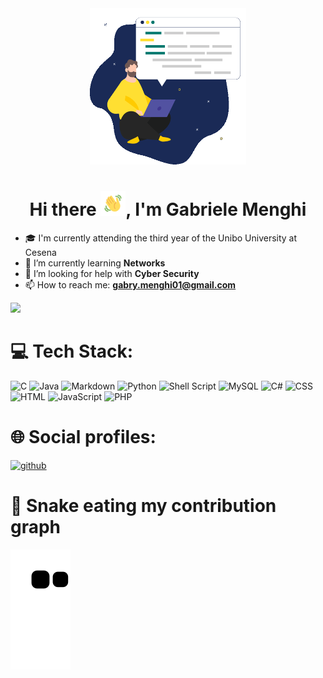 <div align="center">
<img src="https://github.com/GabrieleMenghi/GabrieleMenghi/blob/main/img/intro.gif" width="250" height="250">

<h1>Hi there <img src="https://github.com/GabrieleMenghi/GabrieleMenghi/blob/main/img/HandGreeting.gif" width="40" height="40"/>, I'm Gabriele Menghi </hi>
</div>

- 🎓 I'm currently attending the third year of the Unibo University at Cesena
- 🌱 I’m currently learning **Networks**
- 🤔 I’m looking for help with **Cyber Security**
- 📫 How to reach me: **gabry.menghi01@gmail.com**

<div align="left"><img src="https://github-readme-stats.vercel.app/api/top-langs/?username=GabrieleMenghi&theme=tokyonight&hide_border=true&layout=compact"/></div>  


# 💻 Tech Stack:
![C](https://img.shields.io/badge/c-%2300599C.svg?style=for-the-badge&logo=c&logoColor=white) ![Java](https://img.shields.io/badge/java-%23ED8B00.svg?style=for-the-badge&logo=java&logoColor=white) ![Markdown](https://img.shields.io/badge/markdown-%23000000.svg?style=for-the-badge&logo=markdown&logoColor=white) ![Python](https://img.shields.io/badge/python-3670A0?style=for-the-badge&logo=python&logoColor=ffdd54) ![Shell Script](https://img.shields.io/badge/shell_script-%23121011.svg?style=for-the-badge&logo=gnu-bash&logoColor=white) ![MySQL](https://img.shields.io/badge/mysql-%2300f.svg?style=for-the-badge&logo=mysql&logoColor=white) ![C#](https://img.shields.io/badge/C%23-239120?style=for-the-badge&logo=c-sharp&logoColor=white) ![CSS](https://img.shields.io/badge/CSS3-1572B6?style=for-the-badge&logo=css3&logoColor=white) ![HTML](https://img.shields.io/badge/HTML5-E34F26?style=for-the-badge&logo=html5&logoColor=white) ![JavaScript](https://img.shields.io/badge/JavaScript-323330?style=for-the-badge&logo=javascript&logoColor=F7DF1E) ![PHP](https://img.shields.io/badge/PHP-777BB4?style=for-the-badge&logo=php&logoColor=white)

# 🌐 Social profiles:
[![github](https://img.shields.io/badge/GitHub-000000?style=for-the-badge&logo=GitHub&logoColor=white)](https://github.com/GabrieleMenghi)

# 🐍 Snake eating my contribution graph
![snake gif](https://github.com/GabrieleMenghi/GabrieleMenghi/blob/output/github-contribution-grid-snake.svg)
